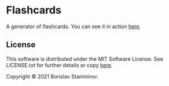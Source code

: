 # Flashcards

A generator of flashcards. You can see it in action [here](https://ibob.github.io/flashcards/).

## License

This software is distributed under the MIT Software License. See LICENSE.txt for further details or copy [here](http://opensource.org/licenses/MIT).

Copyright &copy; 2021 Borislav Stanimirov.
